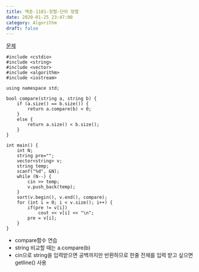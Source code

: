 ```yaml
---
title: 백준-1181-정렬-단어 정렬
date: 2020-01-25 23:47:00
category: Algorithm
draft: false
---
```


[문제](https://www.acmicpc.net/problem/1181)

```cpp{3}
#include <cstdio>
#include <string>
#include <vector>
#include <algorithm>
#include <iostream>

using namespace std;

bool compare(string a, string b) {
	if (a.size() == b.size()) {
		return a.compare(b) < 0;
	}
	else {
		return a.size() < b.size();
	}
}

int main() {
	int N;
	string pre="";
	vector<string> v;
	string temp;
	scanf("%d", &N);
	while (N--) {
		cin >> temp;
		v.push_back(temp);
	}
	sort(v.begin(), v.end(), compare);
	for (int i = 0; i < v.size(); i++) {
		if(pre != v[i])
			cout << v[i] << "\n";
		pre = v[i];
	}
}
```

- compare함수 연습
- string 비교할 때는 a.compare(b)
- cin으로 string을 입력받으면 공백까지만 반환하므로 한줄 전체를 입력 받고 싶으면 getline() 사용
